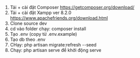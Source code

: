 1. Tải + cài đặt Composer
   https://getcomposer.org/download/
2. Tải + cài đặt Xampp ver 8.2.0
   https://www.apachefriends.org/download.html
3. Clone source dev
4. cd vào folder chạy: composer install
5. Tạo .env (copy từ .env.example)
6. Tạo db theo .env 
7. CHạy: php artisan migrate:refresh --seed
8. Chạy: php artisan serve để khởi động serve
